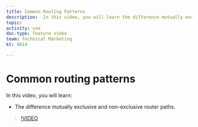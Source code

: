 ```yaml
---
title: Common Routing Patterns
description:  In this video, you will learn the difference mutually exclusive and non-exclusive router paths in [!DNL Adobe Workfront Fusion].
topic: 
activity: use
doc-type: feature video
team: Technical Marketing
kt: 9014 

---
```

# Common routing patterns

In this video, you will learn:

* The difference mutually exclusive and non-exclusive router paths.

>[!VIDEO](https://video.tv.adobe.com/v/335273/?quality=12)
